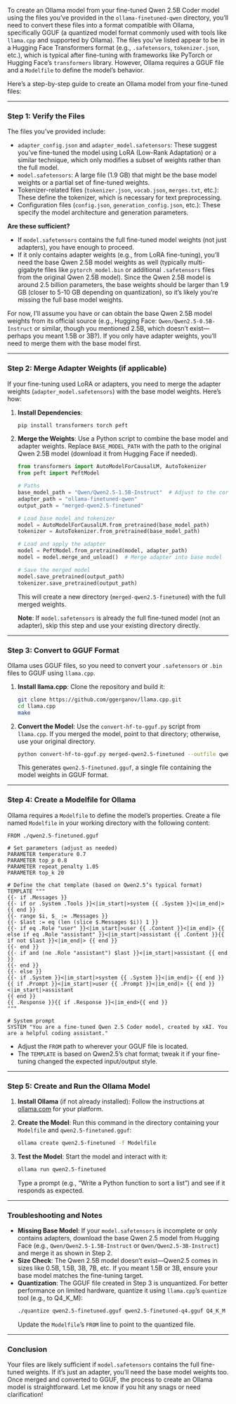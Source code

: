 To create an Ollama model from your fine-tuned Qwen 2.5B Coder model using the files you’ve provided in the `ollama-finetuned-qwen` directory, you’ll need to convert these files into a format compatible with Ollama, specifically GGUF (a quantized model format commonly used with tools like `llama.cpp` and supported by Ollama). The files you’ve listed appear to be in a Hugging Face Transformers format (e.g., `.safetensors`, `tokenizer.json`, etc.), which is typical after fine-tuning with frameworks like PyTorch or Hugging Face’s `transformers` library. However, Ollama requires a GGUF file and a `Modelfile` to define the model’s behavior.

Here’s a step-by-step guide to create an Ollama model from your fine-tuned files:

---

### Step 1: Verify the Files
The files you’ve provided include:
- `adapter_config.json` and `adapter_model.safetensors`: These suggest you’ve fine-tuned the model using LoRA (Low-Rank Adaptation) or a similar technique, which only modifies a subset of weights rather than the full model.
- `model.safetensors`: A large file (1.9 GB) that might be the base model weights or a partial set of fine-tuned weights.
- Tokenizer-related files (`tokenizer.json`, `vocab.json`, `merges.txt`, etc.): These define the tokenizer, which is necessary for text preprocessing.
- Configuration files (`config.json`, `generation_config.json`, etc.): These specify the model architecture and generation parameters.

**Are these sufficient?**
- If `model.safetensors` contains the full fine-tuned model weights (not just adapters), you have enough to proceed.
- If it only contains adapter weights (e.g., from LoRA fine-tuning), you’ll need the base Qwen 2.5B model weights as well (typically multi-gigabyte files like `pytorch_model.bin` or additional `.safetensors` files from the original Qwen 2.5B model). Since the Qwen 2.5B model is around 2.5 billion parameters, the base weights should be larger than 1.9 GB (closer to 5-10 GB depending on quantization), so it’s likely you’re missing the full base model weights.

For now, I’ll assume you have or can obtain the base Qwen 2.5B model weights from its official source (e.g., Hugging Face: `Qwen/Qwen2.5-0.5B-Instruct` or similar, though you mentioned 2.5B, which doesn’t exist—perhaps you meant 1.5B or 3B?). If you only have adapter weights, you’ll need to merge them with the base model first.

---

### Step 2: Merge Adapter Weights (if applicable)
If your fine-tuning used LoRA or adapters, you need to merge the adapter weights (`adapter_model.safetensors`) with the base model weights. Here’s how:

1. **Install Dependencies**:
   ```bash
   pip install transformers torch peft
   ```

2. **Merge the Weights**:
   Use a Python script to combine the base model and adapter weights. Replace `BASE_MODEL_PATH` with the path to the original Qwen 2.5B model (download it from Hugging Face if needed).

   ```python
   from transformers import AutoModelForCausalLM, AutoTokenizer
   from peft import PeftModel

   # Paths
   base_model_path = "Qwen/Qwen2.5-1.5B-Instruct"  # Adjust to the correct base model
   adapter_path = "ollama-finetuned-qwen"
   output_path = "merged-qwen2.5-finetuned"

   # Load base model and tokenizer
   model = AutoModelForCausalLM.from_pretrained(base_model_path)
   tokenizer = AutoTokenizer.from_pretrained(base_model_path)

   # Load and apply the adapter
   model = PeftModel.from_pretrained(model, adapter_path)
   model = model.merge_and_unload()  # Merge adapter into base model

   # Save the merged model
   model.save_pretrained(output_path)
   tokenizer.save_pretrained(output_path)
   ```

   This will create a new directory (`merged-qwen2.5-finetuned`) with the full merged weights.

   **Note**: If `model.safetensors` is already the full fine-tuned model (not an adapter), skip this step and use your existing directory directly.

---

### Step 3: Convert to GGUF Format
Ollama uses GGUF files, so you need to convert your `.safetensors` or `.bin` files to GGUF using `llama.cpp`.

1. **Install llama.cpp**:
   Clone the repository and build it:
   ```bash
   git clone https://github.com/ggerganov/llama.cpp.git
   cd llama.cpp
   make
   ```

2. **Convert the Model**:
   Use the `convert-hf-to-gguf.py` script from `llama.cpp`. If you merged the model, point to that directory; otherwise, use your original directory.

   ```bash
   python convert-hf-to-gguf.py merged-qwen2.5-finetuned --outfile qwen2.5-finetuned.gguf
   ```

   This generates `qwen2.5-finetuned.gguf`, a single file containing the model weights in GGUF format.

---

### Step 4: Create a Modelfile for Ollama
Ollama requires a `Modelfile` to define the model’s properties. Create a file named `Modelfile` in your working directory with the following content:

```plaintext
FROM ./qwen2.5-finetuned.gguf

# Set parameters (adjust as needed)
PARAMETER temperature 0.7
PARAMETER top_p 0.8
PARAMETER repeat_penalty 1.05
PARAMETER top_k 20

# Define the chat template (based on Qwen2.5’s typical format)
TEMPLATE """
{{- if .Messages }}
{{- if or .System .Tools }}<|im_start|>system {{ .System }}<|im_end|> {{ end }}
{{- range $i, $_ := .Messages }}
{{- $last := eq (len (slice $.Messages $i)) 1 }}
{{- if eq .Role "user" }}<|im_start|>user {{ .Content }}<|im_end|> {{ else if eq .Role "assistant" }}<|im_start|>assistant {{ .Content }}{{ if not $last }}<|im_end|> {{ end }}
{{- end }}
{{- if and (ne .Role "assistant") $last }}<|im_start|>assistant {{ end }}
{{- end }}
{{- else }}
{{- if .System }}<|im_start|>system {{ .System }}<|im_end|> {{ end }}
{{ if .Prompt }}<|im_start|>user {{ .Prompt }}<|im_end|> {{ end }}
<|im_start|>assistant
{{ end }}
{{ .Response }}{{ if .Response }}<|im_end>{{ end }}
"""

# System prompt
SYSTEM "You are a fine-tuned Qwen 2.5 Coder model, created by xAI. You are a helpful coding assistant."
```

- Adjust the `FROM` path to wherever your GGUF file is located.
- The `TEMPLATE` is based on Qwen2.5’s chat format; tweak it if your fine-tuning changed the expected input/output style.

---

### Step 5: Create and Run the Ollama Model
1. **Install Ollama** (if not already installed):
   Follow the instructions at [ollama.com](https://ollama.com) for your platform.

2. **Create the Model**:
   Run this command in the directory containing your `Modelfile` and `qwen2.5-finetuned.gguf`:
   ```bash
   ollama create qwen2.5-finetuned -f Modelfile
   ```

3. **Test the Model**:
   Start the model and interact with it:
   ```bash
   ollama run qwen2.5-finetuned
   ```
   Type a prompt (e.g., “Write a Python function to sort a list”) and see if it responds as expected.

---

### Troubleshooting and Notes
- **Missing Base Model**: If your `model.safetensors` is incomplete or only contains adapters, download the base Qwen 2.5 model from Hugging Face (e.g., `Qwen/Qwen2.5-1.5B-Instruct` or `Qwen/Qwen2.5-3B-Instruct`) and merge it as shown in Step 2.
- **Size Check**: The Qwen 2.5B model doesn’t exist—Qwen2.5 comes in sizes like 0.5B, 1.5B, 3B, 7B, etc. If you meant 1.5B or 3B, ensure your base model matches the fine-tuning target.
- **Quantization**: The GGUF file created in Step 3 is unquantized. For better performance on limited hardware, quantize it using `llama.cpp`’s `quantize` tool (e.g., to Q4_K_M):
  ```bash
  ./quantize qwen2.5-finetuned.gguf qwen2.5-finetuned-q4.gguf Q4_K_M
  ```
  Update the `Modelfile`’s `FROM` line to point to the quantized file.

---

### Conclusion
Your files are likely sufficient if `model.safetensors` contains the full fine-tuned weights. If it’s just an adapter, you’ll need the base model weights too. Once merged and converted to GGUF, the process to create an Ollama model is straightforward. Let me know if you hit any snags or need clarification!